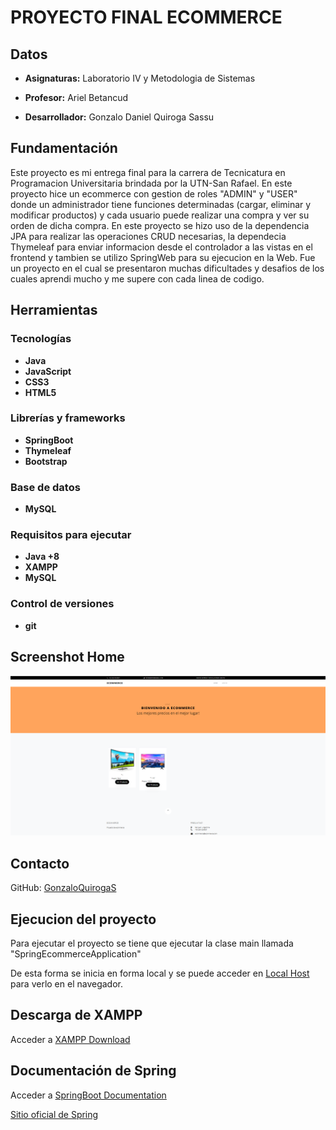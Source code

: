 # PROYECTO FINAL ECOMMERCE

## Datos

- **Asignaturas:** Laboratorio IV y Metodologia de Sistemas 

- **Profesor:** Ariel Betancud

- **Desarrollador:** Gonzalo Daniel Quiroga Sassu

## Fundamentación

Este proyecto es mi entrega final para la carrera de Tecnicatura en Programacion Universitaria brindada por la UTN-San Rafael.
En este proyecto hice un ecommerce con gestion de roles "ADMIN" y "USER" donde un administrador tiene funciones determinadas (cargar, eliminar y modificar productos) y cada usuario
puede realizar una compra y ver su orden de dicha compra.
En este proyecto se hizo uso de la dependencia JPA para realizar las operaciones CRUD necesarias, la dependecia Thymeleaf para
enviar informacion desde el controlador a las vistas en el frontend y tambien se utilizo SpringWeb para su ejecucion en la Web.
Fue un proyecto en el cual se presentaron muchas dificultades y desafios de los cuales aprendi mucho y me supere con cada linea de codigo.

## Herramientas

### Tecnologías

- **Java**
- **JavaScript**
- **CSS3**
- **HTML5**

### Librerías y frameworks

- **SpringBoot**
- **Thymeleaf**
- **Bootstrap**

### Base de datos

- **MySQL**

### Requisitos para ejecutar

- **Java +8**
- **XAMPP**
- **MySQL**

### Control de versiones

- **git**

## Screenshot Home

![Home](/images/home.png)


## Contacto

GitHub: [GonzaloQuirogaS](https://github.com/GonzaloQuirogaS)

## Ejecucion del proyecto

Para ejecutar el proyecto se tiene que ejecutar la clase main llamada "SpringEcommerceApplication"

De esta forma se inicia en forma local y se puede acceder en [Local Host](http://localhost:8080) para verlo en el navegador.


## Descarga de XAMPP
Acceder a [XAMPP Download](https://www.apachefriends.org/es/download.html)

## Documentación de Spring

Acceder a [SpringBoot Documentation](https://spring.io/projects/spring-boot)

[Sitio oficial de Spring](https://spring.io/)